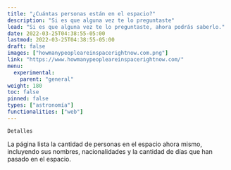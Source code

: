 ```yaml
---
title: "¿Cuántas personas están en el espacio?"
description: "Si es que alguna vez te lo preguntaste"
lead: "Si es que alguna vez te lo preguntaste, ahora podrás saberlo."
date: 2022-03-25T04:38:55-05:00
lastmod: 2022-03-25T04:38:55-05:00
draft: false
images: ["howmanypeopleareinspacerightnow.com.png"]
link: "https://www.howmanypeopleareinspacerightnow.com/"
menu:
  experimental:
    parent: "general"
weight: 180
toc: false
pinned: false
types: ["astronomía"]
functionalities: ["web"]
---
```


```text
Detalles
```

La página lista la cantidad de personas en el espacio ahora mismo, incluyendo sus nombres, nacionalidades y la cantidad de días que han pasado en el espacio.
